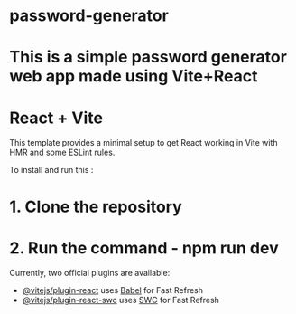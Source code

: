 
# password-generator
This is a simple password generator web app made using Vite+React
=======
# React + Vite

This template provides a minimal setup to get React working in Vite with HMR and some ESLint rules.

To install and run this :

# 1. Clone the repository
# 2. Run the command - npm run dev

Currently, two official plugins are available:

- [@vitejs/plugin-react](https://github.com/vitejs/vite-plugin-react/blob/main/packages/plugin-react/README.md) uses [Babel](https://babeljs.io/) for Fast Refresh
- [@vitejs/plugin-react-swc](https://github.com/vitejs/vite-plugin-react-swc) uses [SWC](https://swc.rs/) for Fast Refresh

